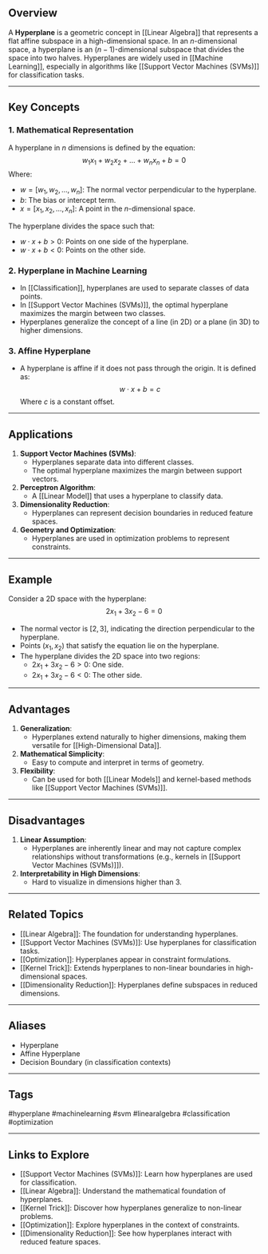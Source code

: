 ## Overview
A **Hyperplane** is a geometric concept in [[Linear Algebra]] that represents a flat affine subspace in a high-dimensional space. In an $n$-dimensional space, a hyperplane is an $(n-1)$-dimensional subspace that divides the space into two halves. Hyperplanes are widely used in [[Machine Learning]], especially in algorithms like [[Support Vector Machines (SVMs)]] for classification tasks.

---

## Key Concepts

### **1. Mathematical Representation**
A hyperplane in $n$ dimensions is defined by the equation:
$$
w_1x_1 + w_2x_2 + \dots + w_nx_n + b = 0
$$
Where:
- $w = [w_1, w_2, \dots, w_n]$: The normal vector perpendicular to the hyperplane.
- $b$: The bias or intercept term.
- $x = [x_1, x_2, \dots, x_n]$: A point in the $n$-dimensional space.

The hyperplane divides the space such that:
- $w \cdot x + b > 0$: Points on one side of the hyperplane.
- $w \cdot x + b < 0$: Points on the other side.

### **2. Hyperplane in Machine Learning**
- In [[Classification]], hyperplanes are used to separate classes of data points.
- In [[Support Vector Machines (SVMs)]], the optimal hyperplane maximizes the margin between two classes.
- Hyperplanes generalize the concept of a line (in 2D) or a plane (in 3D) to higher dimensions.

### **3. Affine Hyperplane**
- A hyperplane is affine if it does not pass through the origin. It is defined as:
  $$
  w \cdot x + b = c
  $$
  Where $c$ is a constant offset.

---

## Applications

1. **Support Vector Machines (SVMs)**:
   - Hyperplanes separate data into different classes.
   - The optimal hyperplane maximizes the margin between support vectors.
2. **Perceptron Algorithm**:
   - A [[Linear Model]] that uses a hyperplane to classify data.
3. **Dimensionality Reduction**:
   - Hyperplanes can represent decision boundaries in reduced feature spaces.
4. **Geometry and Optimization**:
   - Hyperplanes are used in optimization problems to represent constraints.

---

## Example

Consider a 2D space with the hyperplane:
$$
2x_1 + 3x_2 - 6 = 0
$$
- The normal vector is $[2, 3]$, indicating the direction perpendicular to the hyperplane.
- Points $(x_1, x_2)$ that satisfy the equation lie on the hyperplane.
- The hyperplane divides the 2D space into two regions:
  - $2x_1 + 3x_2 - 6 > 0$: One side.
  - $2x_1 + 3x_2 - 6 < 0$: The other side.

---

## Advantages

1. **Generalization**:
   - Hyperplanes extend naturally to higher dimensions, making them versatile for [[High-Dimensional Data]].
2. **Mathematical Simplicity**:
   - Easy to compute and interpret in terms of geometry.
3. **Flexibility**:
   - Can be used for both [[Linear Models]] and kernel-based methods like [[Support Vector Machines (SVMs)]].

---

## Disadvantages

1. **Linear Assumption**:
   - Hyperplanes are inherently linear and may not capture complex relationships without transformations (e.g., kernels in [[Support Vector Machines (SVMs)]]).
2. **Interpretability in High Dimensions**:
   - Hard to visualize in dimensions higher than 3.

---

## Related Topics

- [[Linear Algebra]]: The foundation for understanding hyperplanes.
- [[Support Vector Machines (SVMs)]]: Use hyperplanes for classification tasks.
- [[Optimization]]: Hyperplanes appear in constraint formulations.
- [[Kernel Trick]]: Extends hyperplanes to non-linear boundaries in high-dimensional spaces.
- [[Dimensionality Reduction]]: Hyperplanes define subspaces in reduced dimensions.

---

## Aliases
- Hyperplane
- Affine Hyperplane
- Decision Boundary (in classification contexts)

---

## Tags
#hyperplane #machinelearning #svm #linearalgebra #classification #optimization

---

## Links to Explore
- [[Support Vector Machines (SVMs)]]: Learn how hyperplanes are used for classification.
- [[Linear Algebra]]: Understand the mathematical foundation of hyperplanes.
- [[Kernel Trick]]: Discover how hyperplanes generalize to non-linear problems.
- [[Optimization]]: Explore hyperplanes in the context of constraints.
- [[Dimensionality Reduction]]: See how hyperplanes interact with reduced feature spaces.